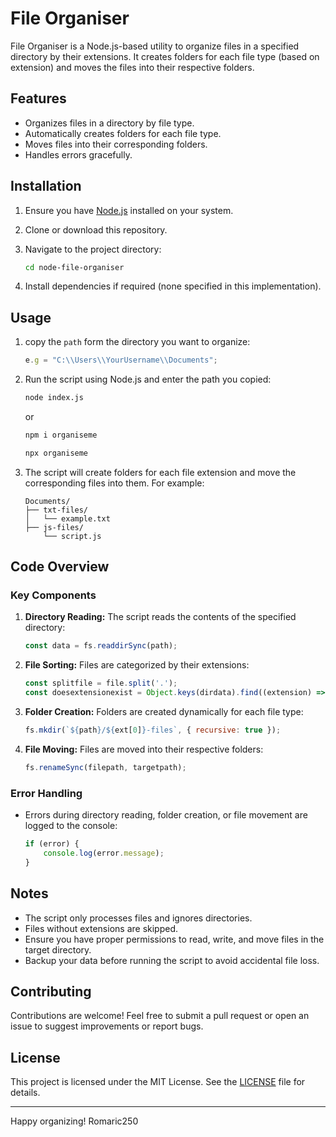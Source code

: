 
# File Organiser

File Organiser is a Node.js-based utility to organize files in a specified directory by their extensions. It creates folders for each file type (based on extension) and moves the files into their respective folders.

## Features

- Organizes files in a directory by file type.
- Automatically creates folders for each file type.
- Moves files into their corresponding folders.
- Handles errors gracefully.

## Installation

1. Ensure you have [Node.js](https://nodejs.org/) installed on your system.
2. Clone or download this repository.
3. Navigate to the project directory:

   ```bash
   cd node-file-organiser
   ```
4. Install dependencies if required (none specified in this implementation).

## Usage

1. copy the `path` form the directory you want to organize:

   ```javascript
   e.g = "C:\\Users\\YourUsername\\Documents"; 
   ```

2. Run the script using Node.js and enter the path you copied:

   ```bash
   node index.js
   ```
   or 
   ```bash
   npm i organiseme
   
   npx organiseme

3. The script will create folders for each file extension and move the corresponding files into them. For example:

   ```
   Documents/
   ├── txt-files/
   │   └── example.txt
   ├── js-files/
       └── script.js
   ```

## Code Overview

### Key Components

1. **Directory Reading:**
   The script reads the contents of the specified directory:

   ```javascript
   const data = fs.readdirSync(path);
   ```

2. **File Sorting:**
   Files are categorized by their extensions:

   ```javascript
   const splitfile = file.split('.');
   const doesextensionexist = Object.keys(dirdata).find((extension) => extension === `${splitfile[1]}`);
   ```

3. **Folder Creation:**
   Folders are created dynamically for each file type:

   ```javascript
   fs.mkdir(`${path}/${ext[0]}-files`, { recursive: true });
   ```

4. **File Moving:**
   Files are moved into their respective folders:

   ```javascript
   fs.renameSync(filepath, targetpath);
   ```

### Error Handling

- Errors during directory reading, folder creation, or file movement are logged to the console:

  ```javascript
  if (error) {
      console.log(error.message);
  }
  ```

## Notes

- The script only processes files and ignores directories.
- Files without extensions are skipped.
- Ensure you have proper permissions to read, write, and move files in the target directory.
- Backup your data before running the script to avoid accidental file loss.

## Contributing

Contributions are welcome! Feel free to submit a pull request or open an issue to suggest improvements or report bugs.

## License

This project is licensed under the MIT License. See the [LICENSE](LICENSE) file for details.

---

Happy organizing! Romaric250
